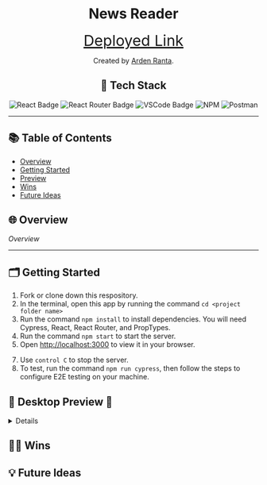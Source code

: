 <h1 align=center> News Reader </h1>

<div align="center">
    
<a href="" style="font-size: 30px;">Deployed Link</a>

Created by [Arden Ranta](https://github.com/tenthwalker).

## 📂 Tech Stack
![React Badge](https://img.shields.io/badge/react%20-%23F1D302.svg?&style=for-the-badge&logo=react&logoColor=white)
![React Router Badge](https://img.shields.io/badge/React_Router-%23235789?style=for-the-badge&logo=react-router&logoColor=white)
![VSCode Badge](https://img.shields.io/badge/VSCode-%23F1D302?style=for-the-badge&logo=visual%20studio%20code&logoColor=white)
![NPM](https://img.shields.io/badge/NPM-%23CB3837.svg?style=for-the-badge&logo=npm&logoColor=white)
![Postman](https://img.shields.io/badge/Postman-FF6C37?style=for-the-badge&logo=postman&logoColor=white)

</div>

---

## 📚 Table of Contents

- [Overview](#overview)
- [Getting Started](#getting-started)
- [Preview](#preview)
- [Wins](#wins)
- [Future Ideas](#future-ideas)

<h2  id="overview">🌐 Overview </h2>

*Overview*

----

<h2  id="getting-started">🗂️ Getting Started </h2>

1. Fork or clone down this respository. 
2. In the terminal, open this app by running the command `cd <project folder name>`
3. Run the command  `npm install` to install dependencies. You will need Cypress, React, React Router, and PropTypes.
4. Run the command `npm start` to start the server.
5. Open [http://localhost:3000](http://localhost:3000) to view it in your browser.
<!-- 6. You can also view the project <a href="">here</a>. -->
7. Use `control C` to stop the server.
8. To test, run the command `npm run cypress`, then follow the steps to configure E2E testing on your machine.


<h2  id="preview"> 🎥 Desktop Preview 📱 </h2>
<details>

![Macbook view]()

<h2  id="preview"> 📱 Mobile and Tablet Views </h2>

![iPad view]()

![iPhone view]()

</details>

<h2  id="wins">💪🏻 Wins </h2>



<h2  id="future-ideas">💡 Future Ideas </h2>
 
